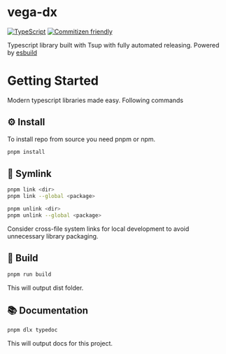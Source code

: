 # vega-dx

[![TypeScript](https://shields.io/badge/TypeScript-3178C6?logo=TypeScript&logoColor=FFF&style=flat-square)](https://www.typescriptlang.org/)
[![Commitizen friendly](https://img.shields.io/badge/commitizen-friendly-brightgreen.svg)](http://commitizen.github.io/cz-cli/)

Typescript library built with Tsup with fully automated releasing. Powered by [esbuild](https://github.com/evanw/esbuild)

# Getting Started

Modern typescript libraries made easy. Following commands

## ⚙️ Install

To install repo from source you need pnpm or npm.

```bash
pnpm install
```

## 🔗 Symlink

```bash
pnpm link <dir>
pnpm link --global <package>

pnpm unlink <dir>
pnpm unlink --global <package>
```

Consider cross-file system links for local development to avoid unnecessary library packaging.

## 📖 Build

```bash
pnpm run build
```

This will output dist folder.

## 📚 Documentation

```bash
pnpm dlx typedoc
```

This will output docs for this project.

